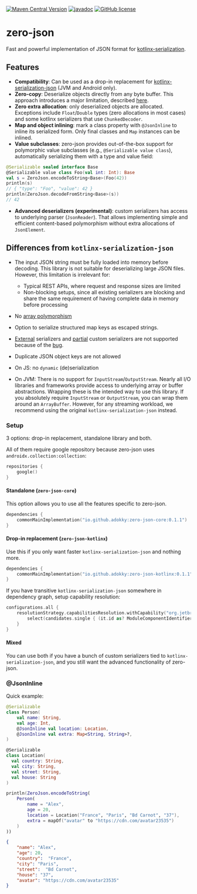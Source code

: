 [![Maven Central Version](https://img.shields.io/maven-central/v/io.github.adokky/zero-json-core)](https://mvnrepository.com/artifact/io.github.adokky/zero-json-core)
[![javadoc](https://javadoc.io/badge2/io.github.adokky/zero-json-core/javadoc.svg)](https://javadoc.io/doc/io.github.adokky/zero-json-core)
[![GitHub license](https://img.shields.io/badge/license-Apache%20License%202.0-blue.svg?style=flat)](https://www.apache.org/licenses/LICENSE-2.0)

# zero-json

Fast and powerful implementation of JSON format for [kotlinx-serialization](https://github.com/Kotlin/kotlinx.serialization).

## Features

* **Compatibility**: Can be used as a drop-in replacement for [kotlinx-serialization-json](https://github.com/Kotlin/kotlinx.serialization/tree/master) (JVM and Android only).
* **Zero-copy**: Deserialize objects directly from any byte buffer. This approach introduces a major limitation, described [here](#differences-from-kotlinx-serialization-json).
* **Zero extra allocation**: only deserialized objects are allocated. Exceptions include `Float`/`Double` types (zero allocations in most cases) and some kotlinx serializers that use `ChunkedDecoder`.
* **Map and object inlining**: mark a class property with `@JsonInline` to inline its serialized form. Only final classes and `Map` instances can be inlined.
* **Value subclasses**: zero-json provides out-of-the-box support for polymorphic value subclasses (e.g., `@Serializable value class`), automatically serializing them with a type and value field:
```kotlin
@Serializable sealed interface Base
@Serializable value class Foo(val int: Int): Base
val s = ZeroJson.encodeToString<Base>(Foo(42))
println(s)
// { "type": "Foo", "value": 42 }
println(ZeroJson.decodeFromString<Base>(s))
// 42
```
* **Advanced deserializers (experimental)**: custom serializers has access to underlying parser (`JsonReader`). That allows implementing simple and efficient content-based polymorphism without extra allocations of `JsonElement`.

## Differences from `kotlinx-serialization-json`

* The input JSON string must be fully loaded into memory before decoding. This library is not suitable for deserializing large JSON files. However, this limitation is irrelevant for:
    * Typical REST APIs, where request and response sizes are limited
    * Non-blocking setups, since all existing serializers are blocking and share the same requirement of having complete data in memory before processing
* No [array polymorphism](https://kotlinlang.org/api/kotlinx.serialization/kotlinx-serialization-json/kotlinx.serialization.json/-json-builder/use-array-polymorphism.html)
* Option to serialize structured map keys as escaped strings.
* [External][external-ser] serializers and [partial][partial-ser] custom serializers are not supported because of the [bug][descriptor-bug].
* Duplicate JSON object keys are not allowed
* On JS: no `dynamic` (de)serialization 
* On JVM: There is no support for `InputStream`/`OutputStream`. Nearly all I/O libraries and frameworks provide access to underlying array or buffer abstractions. Wrapping these is the intended way to use this library. If you absolutely require `InputStream` or `OutputStream`, you can wrap them around an `ArrayBuffer`. However, for any streaming workload, we recommend using the original `kotlinx-serialization-json` instead.


  [external-ser]: https://github.com/Kotlin/kotlinx.serialization/blob/master/docs/serializers.md#deriving-external-serializer-for-another-kotlin-class-experimental
  [partial-ser]: https://github.com/Kotlin/kotlinx.serialization/blob/master/formats/json-tests/commonTest/src/kotlinx/serialization/features/PartiallyCustomSerializerTest.kt
  [descriptor-bug]: https://github.com/Kotlin/kotlinx.serialization/issues/2549

### Setup

3 options: drop-in replacement, standalone library and both.

All of them require google repository because zero-json uses `androidx.collection:collection`:

```kotlin
repositories {
    google()
}
```

#### Standalone (`zero-json-core`)

This option allows you to use all the features specific to zero-json.

```kotlin
dependencies {
    commonMainImplementation("io.github.adokky:zero-json-core:0.1.1")
}
```

#### Drop-in replacement  (`zero-json-kotlinx`)

Use this if you only want faster `kotlinx-serialization-json` and nothing more.

```kotlin
dependencies {
    commonMainImplementation("io.github.adokky:zero-json-kotlinx:0.1.1")
}
```

If you have transitive `kotlinx-serialization-json` somewhere in dependency graph, setup capability resolution:

```kotlin
configurations.all {
    resolutionStrategy.capabilitiesResolution.withCapability("org.jetbrains.kotlinx:kotlinx-serialization-json") {
        select(candidates.single { (it.id as? ModuleComponentIdentifier)?.group == "io.github.adokky" })
    }
}
```

#### Mixed

You can use both if you have a bunch of custom serializers tied to `kotlinx-serialization-json`, and you still want the advanced functionality of zero-json.

### @JsonInline

Quick example:

```kotlin
@Serializable
class Person(
    val name: String,
    val age: Int, 
    @JsonInline val location: Location,
    @JsonInline val extra: Map<String, String>?,
)

@Serializable
class Location(
  val country: String,
  val city: String,
  val street: String,
  val house: String
)

println(ZeroJson.encodeToString(
    Person(
        name = "Alex",
        age = 20,
        location = Location("France", "Paris", "Bd Carnot", "37"),
        extra = mapOf("avatar" to "https://cdn.com/avatar23535")
    )
))
```

```json
{
    "name": "Alex",
    "age": 20,
    "country":  "France",
    "city": "Paris",
    "street":  "Bd Carnot",
    "house": "37",
    "avatar": "https://cdn.com/avatar23535"
}
```

